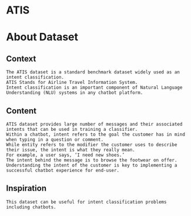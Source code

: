 # ATIS

# About Dataset


## Context
    The ATIS dataset is a standard benchmark dataset widely used as an intent classification. 
    ATIS Stands for Airline Travel Information System. 
    Intent classification is an important component of Natural Language Understanding (NLU) systems in any chatbot platform.

## Content
    ATIS dataset provides large number of messages and their associated intents that can be used in training a classifier. 
    Within a chatbot, intent refers to the goal the customer has in mind when typing in a question or comment.
    While entity refers to the modifier the customer uses to describe their issue, the intent is what they really mean. 
    For example, a user says, ‘I need new shoes.’ 
    The intent behind the message is to browse the footwear on offer. 
    Understanding the intent of the customer is key to implementing a successful chatbot experience for end-user.


## Inspiration
    This dataset can be useful for intent classification problems including chatbots.


